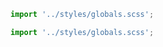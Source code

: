 ```js filename=".storybook/preview.js" language="js"
import '../styles/globals.scss';
```

```ts filename=".storybook/preview.ts" language="ts"
import '../styles/globals.scss';
```